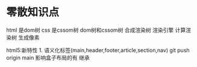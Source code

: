 #  零散知识点
html 是dom树
css  是cssom树
dom树和cssom树  合成渲染树
渲染引擎  计算渲染树  生成像素
    
html5:新特性
    1. 语义化标签(main,header,footer,article,section,nav)
git push origin main 
影响盒子布局的有 继承